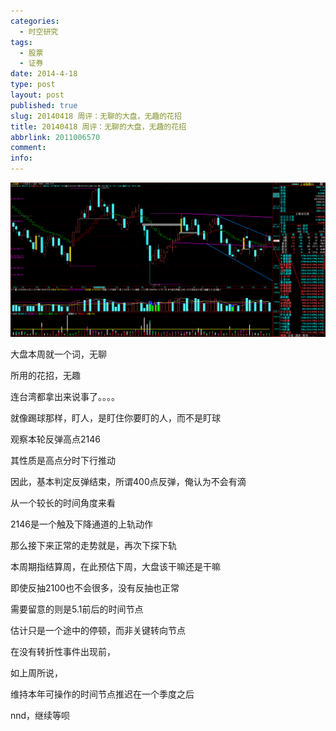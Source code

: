```yaml
---
categories:
  - 时空研究
tags:
  - 股票
  - 证券
date: 2014-4-18
type: post
layout: post
published: true
slug: 20140418 周评：无聊的大盘，无趣的花招
title: 20140418 周评：无聊的大盘，无趣的花招
abbrlink: 2011006570
comment:
info:
---
```

![20140418-0](/images/20140418-0.gif)

大盘本周就一个词，无聊

所用的花招，无趣

连台湾都拿出来说事了。。。。

就像踢球那样，盯人，是盯住你要盯的人，而不是盯球


观察本轮反弹高点2146

其性质是高点分时下行推动

因此，基本判定反弹结束，所谓400点反弹，俺认为不会有滴


从一个较长的时间角度来看

2146是一个触及下降通道的上轨动作

那么接下来正常的走势就是，再次下探下轨


本周期指结算周，在此预估下周，大盘该干嘛还是干嘛

即使反抽2100也不会很多，没有反抽也正常

需要留意的则是5.1前后的时间节点

估计只是一个途中的停顿，而非关键转向节点


在没有转折性事件出现前，

如上周所说，

维持本年可操作的时间节点推迟在一个季度之后

nnd，继续等呗
